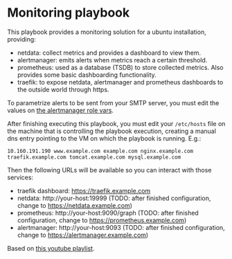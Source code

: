# Monitoring playbook

This playbook provides a monitoring solution for a ubuntu installation,
providing:

- netdata: collect metrics and provides a dashboard to view them.
- alertmanager: emits alerts when metrics reach a certain threshold.
- prometheus: used as a database (TSDB) to store collected metrics. Also
  provides some basic dashboarding functionality.
- traefik: to expose netdata, alertmanager and prometheus dashboards to the
  outside world through https.

To parametrize alerts to be sent from your SMTP server, you must edit the values
on [the alertmanager role vars](roles/alertmanager/vars/main.yml).

After finishing executing this playbook, you must edit your `/etc/hosts` file
on the machine that is controlling the playbook execution, creating a manual dns
entry pointing to the VM on which the playbook is running. E.g.:
```/etc/hosts
10.160.191.190 www.example.com example.com nginx.example.com traefik.example.com tomcat.example.com mysql.example.com
```

Then the following URLs will be available so you can interact with those services:
- traefik dashboard: https://traefik.example.com
- netdata: http://your-host:19999 (TODO: after finished configuration, change to https://netdata.example.com)
- prometheus: http://your-host:9090/graph (TODO: after finished configuration, change to https://prometheus.example.com)
- alertmanager: http://your-host:9093 (TODO: after finished configuration, change to https://alertmanager.example.com)

Based on [this youtube playlist](https://www.youtube.com/playlist?list=PLf-O3X2-mxDls9uH8gyCQTnyXNMe10iml).

